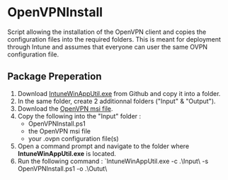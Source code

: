 # OpenVPNInstall
Script allowing the installation of the OpenVPN client and copies the configuration files into the required folders.
This is meant for deployment through Intune and assumes that everyone can user the same OVPN configuration file.

## Package Preperation
1. Download [IntuneWinAppUtil.exe](https://github.com/microsoft/Microsoft-Win32-Content-Prep-Tool/blob/master/IntuneWinAppUtil.exe) from Github and copy it into a folder.
2. In the same folder, create 2 additionnal folders ("Input" & "Output").
3. Download the [OpenVPN msi file](https://openvpn.net/community-downloads/).
4. Copy the following into the "Input" folder :
    - OpenVPNInstall.ps1
    - the OpenVPN msi file
    - your .ovpn configuration file(s)
5. Open a command prompt and navigate to the folder where **IntuneWinAppUtil.exe** is located.
6. Run the following command : `IntuneWinAppUtil.exe -c .\Input\ -s OpenVPNInstall.ps1 -o .\Outut\